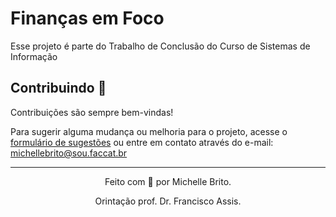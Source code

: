 
# Finanças em Foco

Esse projeto é parte do Trabalho de Conclusão do Curso de Sistemas de Informação


## Contribuindo 📝

Contribuições são sempre bem-vindas!

Para sugerir alguma mudança ou melhoria para o projeto, acesse o [formulário de sugestões](https://forms.gle/m4y52hGm9FvPxXrx8) ou entre em contato através do e-mail: michellebrito@sou.faccat.br


---
<p align="center">Feito com 💚 por Michelle Brito.</p>
<p align="center">Orintação prof. Dr. Francisco Assis.</p>
